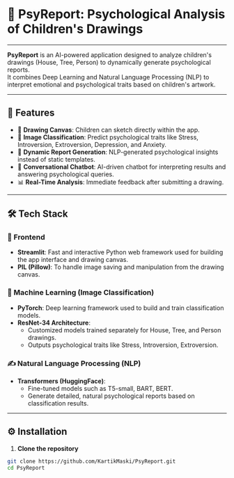# 🧠 PsyReport: Psychological Analysis of Children's Drawings

---

**PsyReport** is an AI-powered application designed to analyze children's drawings (House, Tree, Person) to dynamically generate psychological reports.  
It combines Deep Learning and Natural Language Processing (NLP) to interpret emotional and psychological traits based on children's artwork.

---

## 🚀 Features

- 🎨 **Drawing Canvas**: Children can sketch directly within the app.
- 🧠 **Image Classification**: Predict psychological traits like Stress, Introversion, Extroversion, Depression, and Anxiety.
- 📝 **Dynamic Report Generation**: NLP-generated psychological insights instead of static templates.
- 💬 **Conversational Chatbot**: AI-driven chatbot for interpreting results and answering psychological queries.
- 📊 **Real-Time Analysis**: Immediate feedback after submitting a drawing.

---

## 🛠️ Tech Stack

### 🎨 Frontend

- **Streamlit**: Fast and interactive Python web framework used for building the app interface and drawing canvas.
- **PIL (Pillow)**: To handle image saving and manipulation from the drawing canvas.

### 🧠 Machine Learning (Image Classification)

- **PyTorch**: Deep learning framework used to build and train classification models.
- **ResNet-34 Architecture**:  
  - Customized models trained separately for House, Tree, and Person drawings.
  - Outputs psychological traits like Stress, Introversion, Extroversion.


### ✍️ Natural Language Processing (NLP)

- **Transformers (HuggingFace)**:
  - Fine-tuned models such as T5-small, BART, BERT.
  - Generate detailed, natural psychological reports based on classification results.



---

## ⚙️ Installation

1. **Clone the repository**

```bash
git clone https://github.com/KartikMaski/PsyReport.git
cd PsyReport
